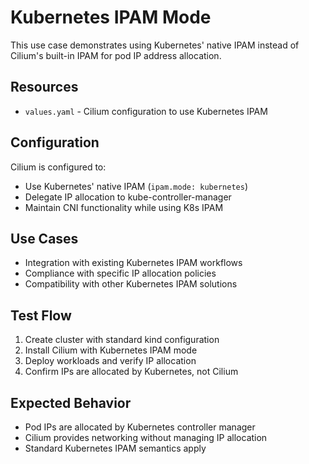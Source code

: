 # Kubernetes IPAM Mode

This use case demonstrates using Kubernetes' native IPAM instead of Cilium's built-in IPAM for pod IP address allocation.

## Resources

- `values.yaml` - Cilium configuration to use Kubernetes IPAM

## Configuration

Cilium is configured to:
- Use Kubernetes' native IPAM (`ipam.mode: kubernetes`)
- Delegate IP allocation to kube-controller-manager
- Maintain CNI functionality while using K8s IPAM

## Use Cases

- Integration with existing Kubernetes IPAM workflows
- Compliance with specific IP allocation policies
- Compatibility with other Kubernetes IPAM solutions

## Test Flow

1. Create cluster with standard kind configuration
2. Install Cilium with Kubernetes IPAM mode
3. Deploy workloads and verify IP allocation
4. Confirm IPs are allocated by Kubernetes, not Cilium

## Expected Behavior

- Pod IPs are allocated by Kubernetes controller manager
- Cilium provides networking without managing IP allocation
- Standard Kubernetes IPAM semantics apply